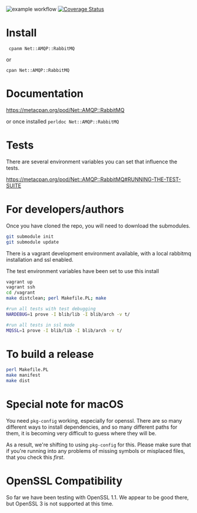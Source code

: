 ![example workflow](https://github.com/net-amqp-rabbitmq/net-amqp-rabbitmq/actions/workflows/linux-builds.yml/badge.svg)
[![Coverage Status](https://coveralls.io/repos/net-amqp-rabbitmq/net-amqp-rabbitmq/badge.png)](https://coveralls.io/r/net-amqp-rabbitmq/net-amqp-rabbitmq)

# Install

` cpanm Net::AMQP::RabbitMQ`

or

`cpan Net::AMQP::RabbitMQ`

# Documentation

<https://metacpan.org/pod/Net::AMQP::RabbitMQ>

or once installed `perldoc Net::AMQP::RabbitMQ`

# Tests

There are several environment variables you can set that influence the tests.

<https://metacpan.org/pod/Net::AMQP::RabbitMQ#RUNNING-THE-TEST-SUITE>

# For developers/authors

Once you have cloned the repo, you will need to download the submodules.

```sh
git submodule init
git submodule update
```

There is a vagrant development environment available, with a local rabbitmq installation and ssl enabled.

The test environment variables have been set to use this install


```sh
vagrant up
vagrant ssh
cd /vagrant
make distclean; perl Makefile.PL; make

#run all tests with test debugging
NARDEBUG=1 prove -I blib/lib -I blib/arch -v t/

#run all tests in ssl mode
MQSSL=1 prove -I blib/lib -I blib/arch -v t/
```

# To build a release

```sh
perl Makefile.PL
make manifest
make dist
```

# Special note for macOS

You need `pkg-config` working, especially for openssl. There are so many different
ways to install dependencies, and so many different paths for them, it is becoming
very difficult to guess where they will be.

As a result, we're shifting to using `pkg-config` for this. Please make sure
that if you're running into any problems of missing symbols or misplaced files,
that you check this _first_.

# OpenSSL Compatibility

So far we have been testing with OpenSSL 1.1. We appear to be good there, but
OpenSSL 3 is not supported at this time.

